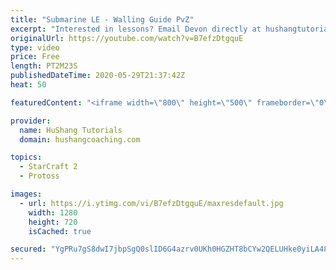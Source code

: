 ```yaml
---
title: "Submarine LE - Walling Guide PvZ"
excerpt: "Interested in lessons? Email Devon directly at hushangtutorials@outlook.com ------------------------------------------------------------------------------------------------------- Want to support HuShang Tutorials directly? Patreon is a website where you can contribute a monthly donation that will help"
originalUrl: https://youtube.com/watch?v=B7efzDtgquE
type: video
price: Free
length: PT2M23S
publishedDateTime: 2020-05-29T21:37:42Z
heat: 50

featuredContent: "<iframe width=\"800\" height=\"500\" frameborder=\"0\" src=\"https://www.youtube.com/embed/B7efzDtgquE\" allow=\"accelerometer; autoplay; encrypted-media; gyroscope; picture-in-picture\" allowfullscreen></iframe>"

provider:
  name: HuShang Tutorials
  domain: hushangcoaching.com

topics:
  - StarCraft 2
  - Protoss

images:
  - url: https://i.ytimg.com/vi/B7efzDtgquE/maxresdefault.jpg
    width: 1280
    height: 720
    isCached: true

secured: "YgPRu7gS8dwI7jbpSgQ0slID6G4azrv0UKh0HGZHT8bCYw2QELUHke0yiLA48EQfZQCfvmM272tuU3NzSRx+Rhxs2ER/ncTUEHoUeiL8w+qtYROAf31TnFjwLqBqchNismxujsc2IND6HULEQGT6YruFNGW5JoZAfStR+vITtAww+6UPAm5L+kO9emGfDemmboGxgoYi4FL8Iyameig73Yp080BNhiMnX5DPJlmLZFSYpS3W7QgzaeqHSUrZgHn5+uO0czaDBQjt6Th6a2Uoam3rPBZ8vcMjI3Ym91i6BYl6y759y2aCyAWh+y+wRDDFaKmOAXQqfcddG3ssKXPN3+QfOeNiW1egspdwUC2lbmt0XZOrb4E0Ap3Fnr42wmlCMdhW9ThlDdj6shlvuLBQQbWpOViIqPVQfk4t4tCmpnE=;z4a7kxQNPmgpPTB7djbanA=="
---
```


